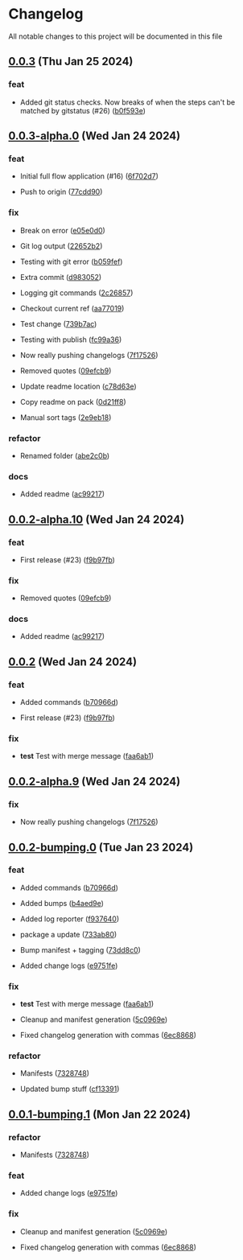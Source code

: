 
# Changelog

All notable changes to this project will be documented in this file


## [0.0.3](https://github.com/cp-utils/gitversion/compare/0.0.2...0.0.3) (Thu Jan 25 2024)

### feat

* Added git status checks. Now breaks of when the steps can't be matched by gitstatus (#26) ([b0f593e](https://github.com/cp-utils/gitversion/commit/b0f593e594d5cd571f5f9f0aff11e16b637c7e08))

## [0.0.3-alpha.0](https://github.com/cp-utils/gitversion/compare/0.0.2...0.0.3-alpha.0) (Wed Jan 24 2024)

### feat

* Initial full flow application (#16) ([6f702d7](https://github.com/cp-utils/gitversion/commit/6f702d7c8a15ec080b73c838e3bfafe8506751ae))

* Push to origin ([77cdd90](https://github.com/cp-utils/gitversion/commit/77cdd90a79ec305b302e0a652259ee5a31adf82e))

### fix

* Break on error ([e05e0d0](https://github.com/cp-utils/gitversion/commit/e05e0d0f2d222cb355b263f7dd97cbe2de2fc775))

* Git log output ([22652b2](https://github.com/cp-utils/gitversion/commit/22652b2bf0664e2d5567d576dc209cce96be3505))

* Testing with git error ([b059fef](https://github.com/cp-utils/gitversion/commit/b059fef494582e0c4ea9b8f126dda40649a0c0d7))

* Extra commit ([d983052](https://github.com/cp-utils/gitversion/commit/d983052bc81a3caaf81b603a3787cd9cfca193d6))

* Logging git commands ([2c26857](https://github.com/cp-utils/gitversion/commit/2c2685766f32c19f0fc4fed66e543313b95f776f))

* Checkout current ref ([aa77019](https://github.com/cp-utils/gitversion/commit/aa77019331503ad46c15ca60ebea60349f86fd7d))

* Test change ([739b7ac](https://github.com/cp-utils/gitversion/commit/739b7ac12b68738a33b4d131c94621d1e196ed2d))

* Testing with publish ([fc99a36](https://github.com/cp-utils/gitversion/commit/fc99a366cfe182c70c584ee37c65d9bf301fa04f))

* Now really pushing changelogs ([7f17526](https://github.com/cp-utils/gitversion/commit/7f1752689ad7e94958cc7de2d9fa905a1870e743))

* Removed quotes ([09efcb9](https://github.com/cp-utils/gitversion/commit/09efcb94710fedadf80c64513123f53c715c6665))

* Update readme location ([c78d63e](https://github.com/cp-utils/gitversion/commit/c78d63eb51ce7a6a8044703a9ee6d68d4148617c))

* Copy readme on pack ([0d21ff8](https://github.com/cp-utils/gitversion/commit/0d21ff86bd2408ad3f8fc21942eb303a6e44b2c1))

* Manual sort tags ([2e9eb18](https://github.com/cp-utils/gitversion/commit/2e9eb185a8d4a301ef51e6b4ef404d3f41602b69))

### refactor

* Renamed folder ([abe2c0b](https://github.com/cp-utils/gitversion/commit/abe2c0bfa1e2583b14199990cca8fb15cf53db0e))

### docs

* Added readme ([ac99217](https://github.com/cp-utils/gitversion/commit/ac99217c69f4d8b4bd81746fbcbce7099a2a92e4))

## [0.0.2-alpha.10](https://github.com/cp-utils/gitversion/compare/0.0.2-alpha.9...0.0.2-alpha.10) (Wed Jan 24 2024)

### feat

* First release (#23) ([f9b97fb](https://github.com/cp-utils/gitversion/commit/f9b97fba8a1ff8b66e1682997a5308159ca13b24))

### fix

* Removed quotes ([09efcb9](https://github.com/cp-utils/gitversion/commit/09efcb94710fedadf80c64513123f53c715c6665))

### docs

* Added readme ([ac99217](https://github.com/cp-utils/gitversion/commit/ac99217c69f4d8b4bd81746fbcbce7099a2a92e4))

## [0.0.2](https://github.com/cp-utils/gitversion/compare/0.0.1...0.0.2) (Wed Jan 24 2024)

### feat

* Added commands ([b70966d](https://github.com/cp-utils/gitversion/commit/b70966d338552d9be55620c8809eb103cb55414f))

* First release (#23) ([f9b97fb](https://github.com/cp-utils/gitversion/commit/f9b97fba8a1ff8b66e1682997a5308159ca13b24))

### fix

* **test** Test with merge message ([faa6ab1](https://github.com/cp-utils/gitversion/commit/faa6ab156a292f4b673d803f5ed7f20d0fdb7253))

## [0.0.2-alpha.9](https://github.com/cp-utils/gitversion/compare/0.0.2-alpha.8...0.0.2-alpha.9) (Wed Jan 24 2024)

### fix

* Now really pushing changelogs ([7f17526](https://github.com/cp-utils/gitversion/commit/7f1752689ad7e94958cc7de2d9fa905a1870e743))

## [0.0.2-bumping.0](https://github.com/cp-utils/gitversion/compare/0.0.1...0.0.2-bumping.0) (Tue Jan 23 2024)

### feat

* Added commands ([b70966d](https://github.com/cp-utils/gitversion/commit/b70966d338552d9be55620c8809eb103cb55414f))

* Added bumps ([b4aed9e](https://github.com/cp-utils/gitversion/commit/b4aed9ecb07b1183f891c6661c6552c428c04633))

* Added log reporter ([f937640](https://github.com/cp-utils/gitversion/commit/f93764028f7fb784f0bf4e1c92bb06a7b8d87628))

* package a update ([733ab80](https://github.com/cp-utils/gitversion/commit/733ab804135c716ce4f9f7f336979cf16f8627f3))

* Bump manifest + tagging ([73dd8c0](https://github.com/cp-utils/gitversion/commit/73dd8c0be90b240fdaccd12347ff9ad5b44843b8))

* Added change logs ([e9751fe](https://github.com/cp-utils/gitversion/commit/e9751fec4a7c46b819cf32347e42d73dbca0278a))

### fix

* **test** Test with merge message ([faa6ab1](https://github.com/cp-utils/gitversion/commit/faa6ab156a292f4b673d803f5ed7f20d0fdb7253))

* Cleanup and manifest generation ([5c0969e](https://github.com/cp-utils/gitversion/commit/5c0969e6ff54ddadc5591510ea8c6d9208b9f72c))

* Fixed changelog generation with commas ([6ec8868](https://github.com/cp-utils/gitversion/commit/6ec8868bef44875dcb146ae6c0cd48f3f97e8500))

### refactor

* Manifests ([7328748](https://github.com/cp-utils/gitversion/commit/732874892d0bacd86e9fc5d903486aeb29c01063))

* Updated bump stuff ([cf13391](https://github.com/cp-utils/gitversion/commit/cf13391a23a9575eee3b2de5dbb563bc39673c34))

## [0.0.1-bumping.1](https://github.com/cp-utils/gitversion/compare/0.0.1-bumping.2...0.0.1-bumping.1) (Mon Jan 22 2024)

### refactor

* Manifests ([7328748](https://github.com/cp-utils/gitversion/commit/732874892d0bacd86e9fc5d903486aeb29c01063))

### feat

* Added change logs ([e9751fe](https://github.com/cp-utils/gitversion/commit/e9751fec4a7c46b819cf32347e42d73dbca0278a))

### fix

* Cleanup and manifest generation ([5c0969e](https://github.com/cp-utils/gitversion/commit/5c0969e6ff54ddadc5591510ea8c6d9208b9f72c))

* Fixed changelog generation with commas ([6ec8868](https://github.com/cp-utils/gitversion/commit/6ec8868bef44875dcb146ae6c0cd48f3f97e8500))

